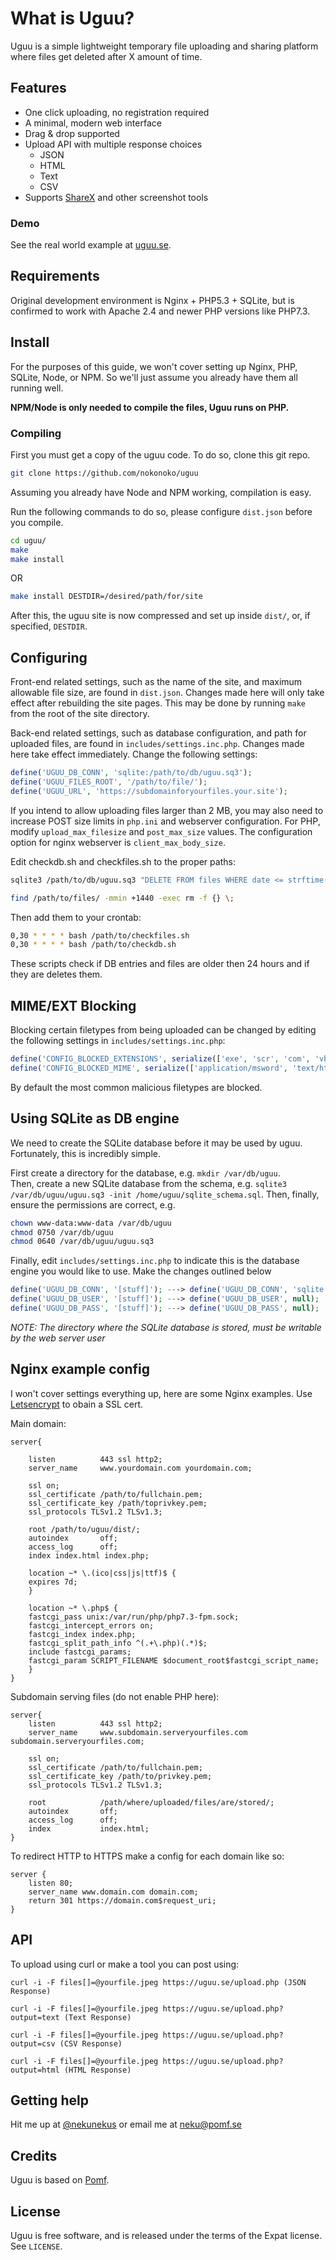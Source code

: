 # What is Uguu?

Uguu is a simple lightweight temporary file uploading and sharing platform where files get deleted after X amount of time.

## Features

- One click uploading, no registration required
- A minimal, modern web interface
- Drag & drop supported
- Upload API with multiple response choices
  - JSON
  - HTML
  - Text
  - CSV
- Supports [ShareX](https://getsharex.com/) and other screenshot tools

### Demo

See the real world example at [uguu.se](https://uguu.se).

## Requirements

Original development environment is Nginx + PHP5.3 + SQLite, but is confirmed to
work with Apache 2.4 and newer PHP versions like PHP7.3.

## Install

For the purposes of this guide, we won't cover setting up Nginx, PHP, SQLite,
Node, or NPM. So we'll just assume you already have them all running well.

**NPM/Node is only needed to compile the files, Uguu runs on PHP.**

### Compiling

First you must get a copy of the uguu code.  To do so, clone this git repo.
```bash
git clone https://github.com/nokonoko/uguu
```

Assuming you already have Node and NPM working, compilation is easy.

Run the following commands to do so, please configure `dist.json` before you compile.
```bash
cd uguu/
make
make install
```
OR
```bash
make install DESTDIR=/desired/path/for/site
```
After this, the uguu site is now compressed and set up inside `dist/`, or, if specified, `DESTDIR`.

## Configuring

Front-end related settings, such as the name of the site, and maximum allowable
file size, are found in `dist.json`.  Changes made here will
only take effect after rebuilding the site pages.  This may be done by running
`make` from the root of the site directory.

Back-end related settings, such as database configuration, and path for uploaded files, are found in `includes/settings.inc.php`.  Changes made here take effect immediately. Change the following settings:
```php
define('UGUU_DB_CONN', 'sqlite:/path/to/db/uguu.sq3');
define('UGUU_FILES_ROOT', '/path/to/file/');
define('UGUU_URL', 'https://subdomainforyourfiles.your.site');
```

If you intend to allow uploading files larger than 2 MB, you may also need to
increase POST size limits in `php.ini` and webserver configuration. For PHP,
modify `upload_max_filesize` and `post_max_size` values. The configuration
option for nginx webserver is `client_max_body_size`.

Edit checkdb.sh and checkfiles.sh to the proper paths:
```bash
sqlite3 /path/to/db/uguu.sq3 "DELETE FROM files WHERE date <= strftime('%s', datetime('now', '-1 day'));"
```
```bash
find /path/to/files/ -mmin +1440 -exec rm -f {} \;
```
Then add them to your crontab:
```bash
0,30 * * * * bash /path/to/checkfiles.sh
0,30 * * * * bash /path/to/checkdb.sh
```

These scripts check if DB entries and files are older then 24 hours and if they are deletes them.

## MIME/EXT Blocking

Blocking certain filetypes from being uploaded can be changed by editing the following settings in `includes/settings.inc.php`:
```php
define('CONFIG_BLOCKED_EXTENSIONS', serialize(['exe', 'scr', 'com', 'vbs', 'bat', 'cmd', 'htm', 'html', 'jar', 'msi', 'apk', 'phtml']));
define('CONFIG_BLOCKED_MIME', serialize(['application/msword', 'text/html', 'application/x-dosexec', 'application/java', 'application/java-archive', 'application/x-executable', 'application/x-mach-binary']));
```

By default the most common malicious filetypes are blocked.

## Using SQLite as DB engine

We need to create the SQLite database before it may be used by uguu.
Fortunately, this is incredibly simple.  

First create a directory for the database, e.g. `mkdir /var/db/uguu`.  
Then, create a new SQLite database from the schema, e.g. `sqlite3 /var/db/uguu/uguu.sq3 -init /home/uguu/sqlite_schema.sql`.
Then, finally, ensure the permissions are correct, e.g.
```bash
chown www-data:www-data /var/db/uguu
chmod 0750 /var/db/uguu
chmod 0640 /var/db/uguu/uguu.sq3
```

Finally, edit `includes/settings.inc.php` to indicate this is the database engine you would like to use.  Make the changes outlined below
```php
define('UGUU_DB_CONN', '[stuff]'); ---> define('UGUU_DB_CONN', 'sqlite:/var/db/uguu/uguu.sq3');
define('UGUU_DB_USER', '[stuff]'); ---> define('UGUU_DB_USER', null);
define('UGUU_DB_PASS', '[stuff]'); ---> define('UGUU_DB_PASS', null);
```

*NOTE: The directory where the SQLite database is stored, must be writable by the web server user*

## Nginx example config

I won't cover settings everything up, here are some Nginx examples. Use [Letsencrypt](https://letsencrypt.org) to obain a SSL cert.

Main domain:
```
server{
    
    listen	        443 ssl http2;
    server_name		www.yourdomain.com yourdomain.com;

    ssl on;
    ssl_certificate /path/to/fullchain.pem;
    ssl_certificate_key /path/toprivkey.pem;
    ssl_protocols TLSv1.2 TLSv1.3;   

    root /path/to/uguu/dist/;
    autoindex		off;
    access_log      off;
    index index.html index.php;  

    location ~* \.(ico|css|js|ttf)$ {
    expires 7d;
    }

    location ~* \.php$ {
    fastcgi_pass unix:/var/run/php/php7.3-fpm.sock;
    fastcgi_intercept_errors on;
    fastcgi_index index.php;
    fastcgi_split_path_info ^(.+\.php)(.*)$;
    include fastcgi_params;
    fastcgi_param SCRIPT_FILENAME $document_root$fastcgi_script_name;
    }
}
```

Subdomain serving files (do not enable PHP here):
```
server{
    listen          443 ssl http2;
    server_name     www.subdomain.serveryourfiles.com subdomain.serveryourfiles.com;

    ssl on;
    ssl_certificate /path/to/fullchain.pem;
    ssl_certificate_key /path/to/privkey.pem;
    ssl_protocols TLSv1.2 TLSv1.3;
        
    root            /path/where/uploaded/files/are/stored/;
    autoindex       off;
    access_log	    off;
    index           index.html;
}
```

To redirect HTTP to HTTPS make a config for each domain like so:
```
server {
    listen 80;
    server_name www.domain.com domain.com; 
    return 301 https://domain.com$request_uri;
}
```

## API
To upload using curl or make a tool you can post using: 
```
curl -i -F files[]=@yourfile.jpeg https://uguu.se/upload.php (JSON Response)
```
```
curl -i -F files[]=@yourfile.jpeg https://uguu.se/upload.php?output=text (Text Response)
```
```
curl -i -F files[]=@yourfile.jpeg https://uguu.se/upload.php?output=csv (CSV Response)
```
```
curl -i -F files[]=@yourfile.jpeg https://uguu.se/upload.php?output=html (HTML Response)
```

## Getting help

Hit me up at [@nekunekus](https://twitter.com/nekunekus) or email me at neku@pomf.se

## Credits

Uguu is based on [Pomf](http://github.com/pomf/pomf).

## License

Uguu is free software, and is released under the terms of the Expat license. See
`LICENSE`.
